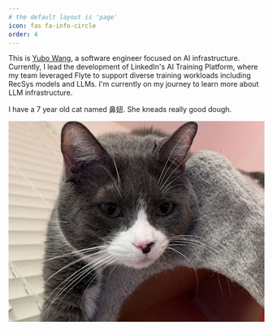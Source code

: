 ```yaml
---
# the default layout is 'page'
icon: fas fa-info-circle
order: 4
---
```


This is [Yubo Wang](https://www.linkedin.com/in/yubo-wang-057616117/), a software engineer focused on AI infrastructure. Currently, I lead the development of LinkedIn's AI Training Platform, where my team leveraged Flyte to support diverse training workloads including RecSys models and LLMs. I'm currently on my journey to learn more about LLM infrastructure.

I have a 7 year old cat named 鼻妞. She kneads really good dough.

![Niu Niu](assets/biniu.jpg)

